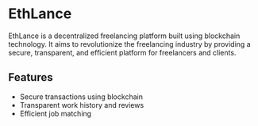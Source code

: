 # EthLance

EthLance is a decentralized freelancing platform built using blockchain technology. It aims to revolutionize the freelancing industry by providing a secure, transparent, and efficient platform for freelancers and clients.

## Features

* Secure transactions using blockchain
* Transparent work history and reviews
* Efficient job matching

